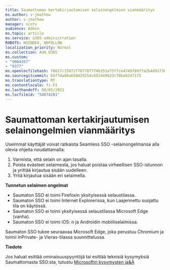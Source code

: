 ```yaml
---
title: Saumattoman kertakirjautumisen selainongelmien vianmääritys
ms.author: v-jmathew
author: v-jmathew
manager: scotv
audience: Admin
ms.topic: article
ms.service: o365-administration
ROBOTS: NOINDEX, NOFOLLOW
localization_priority: Normal
ms.collection: Adm_O365
ms.custom:
- "9004357"
- "9377"
ms.openlocfilehash: f8617c15072f70778f7f4b151e75ffce4749f89ffa2b4d91730937c26aaeabbb
ms.sourcegitcommit: b5f7da89a650d2915dc652449623c78be6247175
ms.translationtype: MT
ms.contentlocale: fi-FI
ms.lasthandoff: 08/05/2021
ms.locfileid: "54074281"
---
```

# <a name="troubleshoot-seamless-single-sign-on-sso-browser-issues"></a>Saumattoman kertakirjautumisen selainongelmien vianmääritys

Useimmat käyttäjät voivat ratkaista Seamless SSO -selainongelmansa alla olevia ohjeita noudattamalla:

1. Varmista, että selain on ajan tasalla.
2. Poista evästeet selaimesta, jos haluat poistaa virheellisen SSO-istunnon ja yrittää kirjautua sisään uudelleen.
3. Yritä kirjautua sisään eri selaimella.

**Tunnetun selaimen ongelmat**

- Saumaton SSO ei toimi Firefoxin yksityisessä selaustilassa.
- Saumaton SSO ei toimi Internet Explorerissa, kun Laajennettu suojattu tila on käytössä.
- Saumaton SSO ei toimi yksityisessä selaustilassa Microsoft Edge (vanha).
- Saumaton SSO ei toimi iOS: n ja Androidin mobiiliselaimissa.

Saumaton SSO tukee seuraavaa Microsoft Edge, joka perustuu Chromium ja toimii InPrivate- ja Vieras-tilassa suunnittelussa.

**Tiedote**

Jos haluat esittää ominaisuuspyyntöjä tai esittää teknisiä kysymyksiä Saumattomasta SSO:sta, tutustu [Microsoftin kysymysten ja&A](https://docs.microsoft.com/answers/topics/azure-ad-single-sign-on.html)
